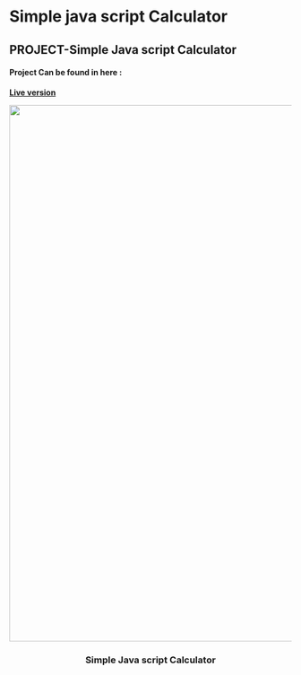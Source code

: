 # Simple java script Calculator
## PROJECT-Simple Java script Calculator

#### Project Can be found in here :
**[Live version](https://rawcdn.githack.com/codershona/simple_javascript_calculator/dafdd62018961139330faabe5d9ca18e7fa4abd9/index.html)**

<p align="center">
	
<img src="https://user-images.githubusercontent.com/57604500/121790055-aca98800-cbdb-11eb-9a0e-1e408e7e2784.png" width=956>
<br />
<h3 align="center">Simple Java script Calculator</h3>
</p>


